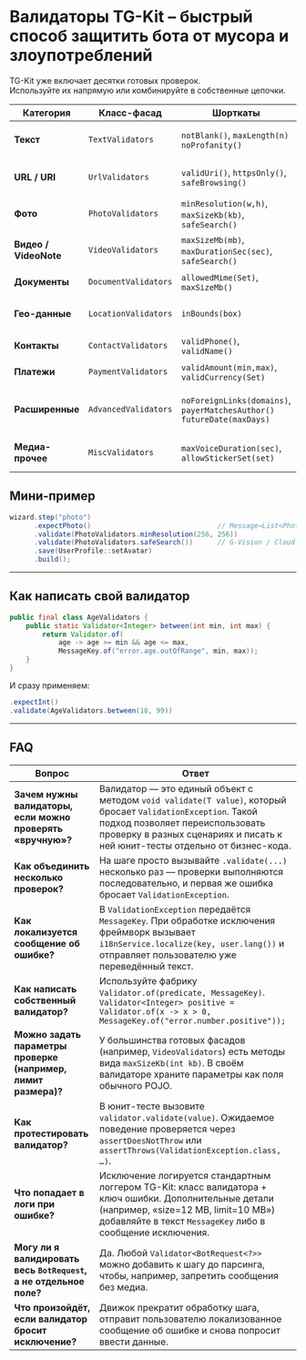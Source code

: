 # Валидаторы TG-Kit – быстрый способ защитить бота от мусора и злоупотреблений

TG-Kit уже включает десятки готовых проверок.  
Используйте их напрямую или комбинируйте в собственные цепочки.

| Категория | Класс-фасад | Шорткаты | Что проверяет |
|-----------|-------------|----------|---------------|
| **Текст** | `TextValidators` | `notBlank()`, `maxLength(n)`<br>`noProfanity()` | Пустота, длина, токсичность |
| **URL / URI** | `UrlValidators` | `validUri()`, `httpsOnly()`, `safeBrowsing()` | Формат, схема, Google Safe Browsing |
| **Фото** | `PhotoValidators` | `minResolution(w,h)`, `maxSizeKb(kb)`, `safeSearch()` | Разрешение, объём, NSFW |
| **Видео / VideoNote** | `VideoValidators` | `maxSizeMb(mb)`, `maxDurationSec(sec)`, `safeSearch()` | Объём, длительность, NSFW |
| **Документы** | `DocumentValidators` | `allowedMime(Set)`, `maxSizeMb()` | MIME-type, размер |
| **Гео-данные** | `LocationValidators` | `inBounds(box)` | Координаты внутри полигона |
| **Контакты** | `ContactValidators` | `validPhone()`, `validName()` | Формат номера, имя |
| **Платежи** | `PaymentValidators` | `validAmount(min,max)`, `validCurrency(Set)` | Сумма и валюта счёта |
| **Расширенные** | `AdvancedValidators` | `noForeignLinks(domains)`, `payerMatchesAuthor()`<br>`futureDate(maxDays)` | Ссылки, сопоставление плательщика, даты |
| **Медиа-прочее** | `MiscValidators` | `maxVoiceDuration(sec)`, `allowStickerSet(set)` | Голосовые, пакеты стикеров |

## Мини-пример

```java
wizard.step("photo")
      .expectPhoto()                               // Message→List<PhotoSize>
      .validate(PhotoValidators.minResolution(256, 256))
      .validate(PhotoValidators.safeSearch())      // G-Vision / Cloud Moderation
      .save(UserProfile::setAvatar)
      .build();
```

---

## Как написать свой валидатор

```java
public final class AgeValidators {
    public static Validator<Integer> between(int min, int max) {
        return Validator.of(
            age -> age >= min && age <= max,
            MessageKey.of("error.age.outOfRange", min, max));
    }
}
```

И сразу применяем:
```java
.expectInt()
.validate(AgeValidators.between(18, 99))
```

---

## FAQ

| Вопрос | Ответ                                                                                                                                                                                                                           |
|--------|---------------------------------------------------------------------------------------------------------------------------------------------------------------------------------------------------------------------------------|
| **Зачем нужны валидаторы, если можно проверять «вручную»?** | Валидатор — это единый объект с методом `void validate(T value)`, который бросает `ValidationException`. Такой подход позволяет переиспользовать проверку в разных сценариях и писать к ней юнит-тесты отдельно от бизнес-кода. |
| **Как объединить несколько проверок?** | На шаге просто вызывайте `.validate(...)` несколько раз — проверки выполняются последовательно, и первая же ошибка бросает `ValidationException`.                                                                               |
| **Как локализуется сообщение об ошибке?** | В `ValidationException` передаётся `MessageKey`. При обработке исключения фреймворк вызывает `i18nService.localize(key, user.lang())` и отправляет пользователю уже переведённый текст.                                         |
| **Как написать собственный валидатор?** | Используйте фабрику `Validator.of(predicate, MessageKey)`. <br>`Validator<Integer> positive = Validator.of(x -> x > 0, MessageKey.of("error.number.positive"));`                                                                |
| **Можно задать параметры проверке (например, лимит размера)?** | У большинства готовых фасадов (например, `VideoValidators`) есть методы вида `maxSizeKb(int kb)`. В своём валидаторе храните параметры как поля обычного POJO.                                                                  |
| **Как протестировать валидатор?** | В юнит-тесте вызовите `validator.validate(value)`. Ожидаемое поведение проверяется через `assertDoesNotThrow` или `assertThrows(ValidationException.class, …)`.                                                                 |
| **Что попадает в логи при ошибке?** | Исключение логируется стандартным логгером TG-Kit: класс валидатора + ключ ошибки. Дополнительные детали (например, «size=12 MB, limit=10 MB») добавляйте в текст `MessageKey` либо в сообщение исключения.                     |
| **Могу ли я валидировать весь `BotRequest`, а не отдельное поле?** | Да. Любой `Validator<BotRequest<?>>` можно добавить к шагу до парсинга, чтобы, например, запретить сообщения без медиа.                                                                                                         |
| **Что произойдёт, если валидатор бросит исключение?** | Движок прекратит обработку шага, отправит пользователю локализованное сообщение об ошибке и снова попросит ввести данные.                                                                                                       |